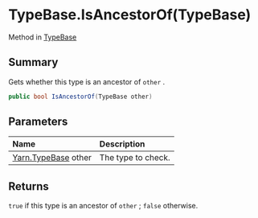 # TypeBase.IsAncestorOf(TypeBase)

Method in [TypeBase](/docs/api/csharp/yarn.typebase.md)

## Summary


Gets whether this type is an ancestor of  <code>other</code> .


```csharp
public bool IsAncestorOf(TypeBase other)
```

## Parameters

|Name|Description|
|:---|:---|
|[Yarn.TypeBase](/docs/api/csharp/yarn.typebase.md) other|The type to check.|

## Returns

<code>true</code>  if this type is an ancestor of
<code>other</code> ;  <code>false</code> 
otherwise.

